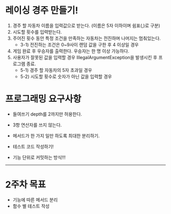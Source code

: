 # 레이싱 경주 만들기!
1. 경주 할 자동차 이름을 입력값으로 받는다. (이름은 5자 이하이며 쉼표(,)로 구분)
2. 시도할 횟수를 입력받는다.
3. 주어진 횟수 동안 특정 조건을 만족하는 자동차는 전진하며 나머지는 멈춰있는다.
    - 3-1) 전진하는 조건은 0~9사이 랜덤 값을 구한 후 4 이상일 경우
4. 게임 완료 후 우승자를 출력한다. 우승자는 한 명 이상 가능하다.
5. 사용자가 잘못된 값을 입력할 경우 IllegalArgumentException을 발생시킨 후 프로그램 종료.
   - 5-1) 경주 할 자동차의 5자 초과일 경우
   - 5-2) 시도할 횟수로 숫자가 아닌 값을 입력할 경우


# 프로그래밍 요구사항
- 들여쓰기 depth를 2까지만 허용한다.
- 3항 연산자를 쓰지 않는다.
- 메서드가 한 가지 일만 하도록 최대한 분리하기.
- 테스트 코드 작성하기!

- 기능 단위로 커밋하는 방식!!!

-----


# 2주차 목표
- 기능에 따른 메서드 분리
- 함수 별 테스트 작성
